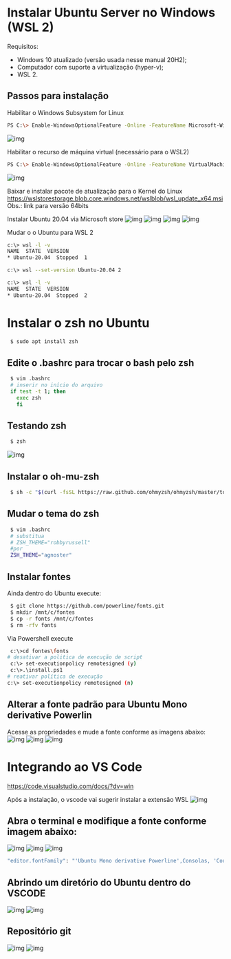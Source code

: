 # Instalar Ubuntu Server no Windows (WSL 2)

Requisitos:

- Windows 10 atualizado (versão usada nesse manual 20H2);
- Computador com suporte a virtualização (hyper-v);
- WSL 2.

## Passos para instalação

Habilitar o Windows Subsystem for Linux
```bash
PS C:\> Enable-WindowsOptionalFeature -Online -FeatureName Microsoft-Windows-Subsystem-Linux
```
![img](/images/01.png)

Habilitar o recurso de máquina virtual (necessário para o WSL2)
```bash
PS C:\> Enable-WindowsOptionalFeature -Online -FeatureName VirtualMachinePlatform
```
![img](/images/02.png)

Baixar e instalar pacote de atualização para o Kernel do Linux
https://wslstorestorage.blob.core.windows.net/wslblob/wsl_update_x64.msi
Obs.: link para versão 64bits

Instalar Ubuntu 20.04 via Microsoft store
![img](/images/03.png)
![img](/images/04.png)
![img](/images/05.png)
![img](/images/06.png)

Mudar o o Ubuntu para WSL 2
```bash
c:\> wsl -l -v
NAME  STATE  VERSION
* Ubuntu-20.04  Stopped  1

c:\> wsl --set-version Ubuntu-20.04 2

c:\> wsl -l -v
NAME  STATE  VERSION
* Ubuntu-20.04  Stopped  2
```

# Instalar o zsh no Ubuntu

```bash
 $ sudo apt install zsh
```
## Edite o .bashrc para trocar o bash pelo zsh
```bash
 $ vim .bashrc
 # inserir no início do arquivo
 if test -t 1; then
   exec zsh
   fi
```
## Testando zsh
```bash
 $ zsh
```
![img](/images/07.png)

## Instalar o oh-mu-zsh
```bash
 $ sh -c "$(curl -fsSL https://raw.github.com/ohmyzsh/ohmyzsh/master/tools/install.sh)"
```

## Mudar o tema do zsh
```bash
 $ vim .bashrc
 # substitua
 # ZSH_THEME="robbyrussell"
 #por
 ZSH_THEME="agnoster"
```

## Instalar fontes
Ainda dentro do Ubuntu execute:
```bash
 $ git clone https://github.com/powerline/fonts.git
 $ mkdir /mnt/c/fontes
 $ cp -r fonts /mnt/c/fontes
 $ rm -rfv fonts
```
Via Powershell execute
```bash
 c:\>cd fontes\fonts
# desativar a politica de execução de script
 c:\> set-executionpolicy remotesigned (y)
 c:\>.\install.ps1
# reativar política de execução
c:\> set-executionpolicy remotesigned (n)
```

## Alterar a fonte padrão para Ubuntu Mono derivative Powerlin
Acesse as propriedades e mude a fonte conforme as imagens abaixo:
![img](/images/08.png)
![img](/images/09.png)
![img](/images/10.png)


# Integrando ao VS Code

https://code.visualstudio.com/docs/?dv=win

Após a instalação, o vscode vai sugerir instalar a extensão WSL
![img](/images/11.png)

## Abra o terminal e modifique a fonte conforme imagem abaixo:
![img](/images/12.png)
![img](/images/13.png)
![img](/images/14.png)
```bash
"editor.fontFamily": "'Ubuntu Mono derivative Powerline',Consolas, 'Courier New', monospace",
```

## Abrindo um diretório do Ubuntu dentro do VSCODE
![img](/images/15.png)
![img](/images/16.png)

## Repositório git
![img](/images/17.png)
![img](/images/18.png)

